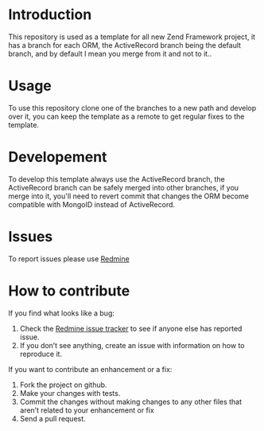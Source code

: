 # Introduction

This repository is used as a template for all new Zend Framework project, it
has a branch for each ORM, the ActiveRecord branch being the default branch,
and by default I mean you merge from it and not to it..

# Usage

To use this repository clone one of the branches to a new path and
develop over it, you can keep the template as a remote to get regular
fixes to the template.

# Developement

To develop this template always use the ActiveRecord branch, the ActiveRecord
branch can be safely merged into other branches, if you merge into it, you'll
need to revert commit that changes the ORM become compatible with MongoID
instead of ActiveRecord.

# Issues

To report issues please use [Redmine](http://redmine.technogate.fr/projects/zf-template)

# How to contribute

If you find what looks like a bug:

1. Check the [Redmine issue tracker](http://redmine.technogate.fr/projects/zf-template/issues) to see if anyone else has reported issue.
2. If you don’t see anything, create an issue with information on how to reproduce it.

If you want to contribute an enhancement or a fix:

1. Fork the project on github.
2. Make your changes with tests.
3. Commit the changes without making changes to any other files that aren’t related to your enhancement or fix
4. Send a pull request.
